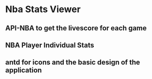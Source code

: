 # Nba Stats Viewer 

## API-NBA to get the livescore for each game

## NBA Player Individual Stats 

## antd for icons and the basic design of the application

<!-- ! Deleting the src folder and creating a new instance of the src folder -->

<!-- ! setting up indexjs and app.js files in src  -->

<!-- ! installing dependencies -->

<!-- ! breaking the home page into 3 main sections, navbar, main and footer -->

<!-- * building the navbar -->

<!-- * rafce navbar, install dependencies, install icons -->

<!-- * creating a logo, menu options and a button for mobile toggle abilities -->

<!-- ! App.css file for basic styling of the page -->


<!-- * importing navbar to app component -->

<!-- * creating a way to house all component imports in one file rather than having to import them in the app component -->

<!-- * styling the components we created along the way -->

<!-- ! adding menu items and changing the styling in navbar along the way -->

<!-- * adding items to the main component in app.js file -->

<!-- * creating components' boilerplates to see if routes hit -->
